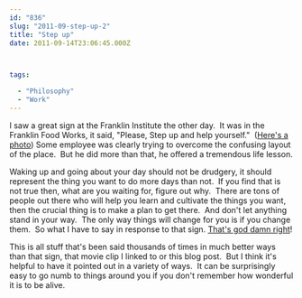 ```yaml
---
id: "836"
slug: "2011-09-step-up-2"
title: "Step up"
date: 2011-09-14T23:06:45.000Z



tags:

  - "Philosophy"
  - "Work"
---
```

<div class="sqs-html-content">
  <p>I saw a great sign at the Franklin Institute the other day.  It was in the Franklin Food Works, it said, "Please, Step up and help yourself."  (<a href="http://http://cl.ly/9rwc" title="STEP UP!">Here's a photo</a>) Some employee was clearly trying to overcome the confusing layout of the place.  But he did more than that, he offered a tremendous life lesson.</p>
<p>Waking up and going about your day should not be drudgery, it should represent the thing you want to do more days than not.  If you find that is not true then, what are you waiting for, figure out why.  There are tons of people out there who will help you learn and cultivate the things you want, then the crucial thing is to make a plan to get there.  And don't let anything stand in your way.  The only way things will change for you is if you change them.  So what I have to say in response to that sign. <a href="http://www.youtube.com/watch?v=l6YXm4b3H5c">That's god damn right</a>!</p>
<p>This is all stuff that's been said thousands of times in much better ways than that sign, that movie clip I linked to or this blog post.  But I think it's helpful to have it pointed out in a variety of ways.  It can be surprisingly easy to go numb to things around you if you don't remember how wonderful it is to be alive.</p>
</div>
